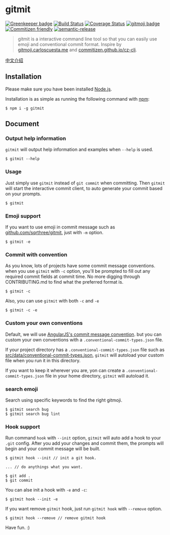 # gitmit

[![Greenkeeper badge](https://badges.greenkeeper.io/sqrthree/gitmit.svg)](https://greenkeeper.io/)
[![Build Status](https://travis-ci.org/sqrthree/gitmit.svg?branch=master)](https://travis-ci.org/sqrthree/gitmit)
[![Coverage Status](https://coveralls.io/repos/github/sqrthree/gitmit/badge.svg?branch=master)](https://coveralls.io/github/sqrthree/gitmit?branch=master)
[![gitmoji badge](https://img.shields.io/badge/gitmoji-%20😜%20😍-FFDD67.svg?style=flat)](https://gitmoji.carloscuesta.me/)
[![Commitizen friendly](https://img.shields.io/badge/commitizen-friendly-brightgreen.svg)](http://commitizen.github.io/cz-cli/)
[![semantic-release](https://img.shields.io/badge/%20%20%F0%9F%93%A6%F0%9F%9A%80-semantic--release-e10079.svg?style=flat)](https://github.com/semantic-release/semantic-release)

> gitmit is a interactive command line tool so that you can easily use emoji and conventional commit format. Inspire by [gitmoji.carloscuesta.me](https://gitmoji.carloscuesta.me/) and [commitizen.github.io/cz-cli](http://commitizen.github.io/cz-cli/).

[中文介绍](./README-cn.md)

## Installation

Please make sure you have been installed [Node.js](http://nodejs.org/).

Installation is as simple as running the following command with [npm](http://npmjs.org/):

```
$ npm i -g gitmit
```

## Document

### Output help information

`gitmit` will output help information and examples when `--help` is used.

```
$ gitmit --help
```

### Usage

Just simply use `gitmit` instead of `git commit` when committing. Then `gitmit` will start the interactive commit client, to auto generate your commit based on your prompts.

```
$ gitmit
```

### Emoji support

If you want to use emoji in commit message such as [github.com/sqrthree/gitmit](https://github.com/sqrthree/gitmit), just with `-m` option.

```
$ gitmit -e
```

### Commit with convention

As you know, lots of projects have some commit message conventions. when you use `gitmit` with `-c` option, you'll be prompted to fill out any required commit fields at commit time. No more digging through CONTRIBUTING.md to find what the preferred format is.

```
$ gitmit -c
```

Also, you can use `gitmit` with both `-c` and `-e`

```
$ gitmit -c -e
```

### Custom your own conventions

Default, we will use [AngularJS's commit message convention](https://github.com/angular/angular.js/blob/master/CONTRIBUTING.md#-git-commit-guidelines). but you can custom your own conventions with a `.conventional-commit-types.json` file.

If your project directory has a `.conventional-commit-types.json` file such as [src/data/conventional-commit-types.json](https://github.com/sqrthree/gitmit/blob/master/src/data/conventional-commit-types.json), `gitmit` will autoload your custom file when you run it in this directory.

If you want to keep it wherever you are, yon can create a `.conventional-commit-types.json` file in your home directory, `gitmit` will autoload it.

### search emoji

Search using specific keywords to find the right gitmoji.

```
$ gitmit search bug
$ gitmit search bug lint
```

### Hook support

Run command `hook` with `--init` option, `gitmit` will auto add a hook to your `.git` config. After you add your changes and commit them, the prompts will begin and your commit message will be built.

```
$ gitmit hook --init // init a git hook.

... // do anythings what you want.

$ git add .
$ git commit
```

You can alse init a hook with `-e` and `-c`:

```
$ gitmit hook --init -e
```

If you want remove `gitmit` hook, just run `gitmit hook` with `--remove` option.

```
$ gitmit hook --remove // remove gitmit hook
```

Have fun. :)

